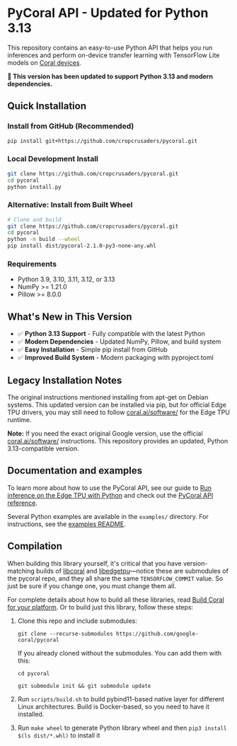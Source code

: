 # PyCoral API - Updated for Python 3.13

This repository contains an easy-to-use Python API that helps you run inferences
and perform on-device transfer learning with TensorFlow Lite models on
[Coral devices](https://coral.ai/products/).

**🚀 This version has been updated to support Python 3.13 and modern dependencies.**

## Quick Installation

### Install from GitHub (Recommended)

```bash
pip install git+https://github.com/cropcrusaders/pycoral.git
```

### Local Development Install

```bash
git clone https://github.com/cropcrusaders/pycoral.git
cd pycoral
python install.py
```

### Alternative: Install from Built Wheel

```bash
# Clone and build
git clone https://github.com/cropcrusaders/pycoral.git
cd pycoral
python -m build --wheel
pip install dist/pycoral-2.1.0-py3-none-any.whl
```

### Requirements

- Python 3.9, 3.10, 3.11, 3.12, or 3.13
- NumPy >= 1.21.0
- Pillow >= 8.0.0

## What's New in This Version

- ✅ **Python 3.13 Support** - Fully compatible with the latest Python
- ✅ **Modern Dependencies** - Updated NumPy, Pillow, and build system
- ✅ **Easy Installation** - Simple pip install from GitHub
- ✅ **Improved Build System** - Modern packaging with pyproject.toml

## Legacy Installation Notes

The original instructions mentioned installing from apt-get on Debian systems.
This updated version can be installed via pip, but for official Edge TPU drivers,
you may still need to follow [coral.ai/software/](https://coral.ai/software/#pycoral-api)
for the Edge TPU runtime.

**Note:** If you need the exact original Google version, use the official
[coral.ai/software/](https://coral.ai/software/#pycoral-api) instructions.
This repository provides an updated, Python 3.13-compatible version.

## Documentation and examples

To learn more about how to use the PyCoral API, see our guide to [Run inference
on the Edge TPU with Python](https://coral.ai/docs/edgetpu/tflite-python/) and
check out the [PyCoral API reference](https://coral.ai/docs/reference/py/).

Several Python examples are available in the `examples/` directory. For
instructions, see the [examples README](
https://github.com/google-coral/pycoral/tree/master/examples#pycoral-api-examples).


## Compilation

When building this library yourself, it's critical that you have
version-matching builds of
[libcoral](https://github.com/google-coral/libcoral/tree/master) and
[libedgetpu](https://github.com/google-coral/libedgetpu/tree/master)—notice
these are submodules of the pycoral repo, and they all share the same
`TENSORFLOW_COMMIT` value. So just be sure if you change one, you must change
them all.

For complete details about how to build all these libraries, read
[Build Coral for your platform](https://coral.ai/docs/notes/build-coral/).
Or to build just this library, follow these steps:

1.  Clone this repo and include submodules:

    ```
    git clone --recurse-submodules https://github.com/google-coral/pycoral
    ```

    If you already cloned without the submodules. You can add them with this:

    ```
    cd pycoral

    git submodule init && git submodule update
    ```

1.  Run `scripts/build.sh` to build pybind11-based native layer for different
    Linux architectures. Build is Docker-based, so you need to have it
    installed.

1.  Run `make wheel` to generate Python library wheel and then `pip3 install
    $(ls dist/*.whl)` to install it
